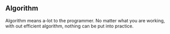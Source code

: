 ## Algorithm

Algorithm means a-lot to the programmer. No matter what you are working, with out efficient algorithm, nothing can be put into practice.

